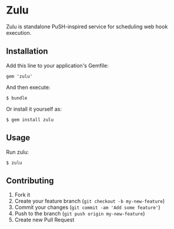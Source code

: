 # Zulu

Zulu is standalone PuSH-inspired service for scheduling web hook execution.

## Installation

Add this line to your application's Gemfile:

    gem 'zulu'

And then execute:

    $ bundle

Or install it yourself as:

    $ gem install zulu

## Usage

Run zulu:

    $ zulu

## Contributing

1. Fork it
2. Create your feature branch (`git checkout -b my-new-feature`)
3. Commit your changes (`git commit -am 'Add some feature'`)
4. Push to the branch (`git push origin my-new-feature`)
5. Create new Pull Request
